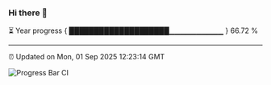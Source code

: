 ### Hi there 👋

⏳ Year progress { ████████████████████▁▁▁▁▁▁▁▁▁▁ } 66.72 %

---

⏰ Updated on Mon, 01 Sep 2025 12:23:14 GMT

![Progress Bar CI](https://github.com/Shyam-Makwana/GitHub-Actions-Demo/workflows/Progress%20Bar%20CI/badge.svg)
